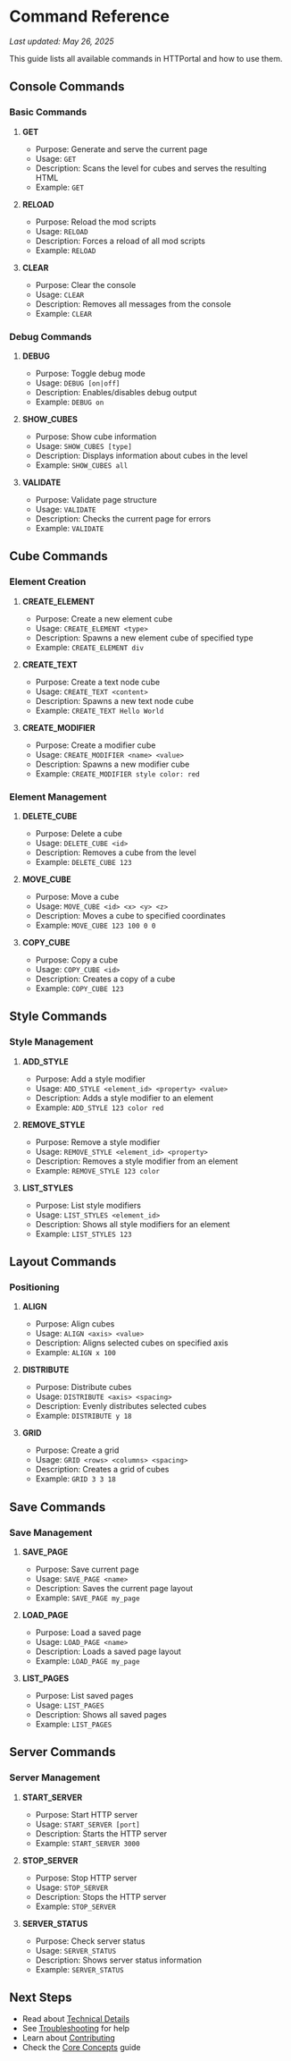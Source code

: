 # Command Reference

*Last updated: May 26, 2025*

This guide lists all available commands in HTTPortal and how to use them.

## Console Commands

### Basic Commands

1. **GET**
   - Purpose: Generate and serve the current page
   - Usage: `GET`
   - Description: Scans the level for cubes and serves the resulting HTML
   - Example: `GET`

2. **RELOAD**
   - Purpose: Reload the mod scripts
   - Usage: `RELOAD`
   - Description: Forces a reload of all mod scripts
   - Example: `RELOAD`

3. **CLEAR**
   - Purpose: Clear the console
   - Usage: `CLEAR`
   - Description: Removes all messages from the console
   - Example: `CLEAR`

### Debug Commands

1. **DEBUG**
   - Purpose: Toggle debug mode
   - Usage: `DEBUG [on|off]`
   - Description: Enables/disables debug output
   - Example: `DEBUG on`

2. **SHOW_CUBES**
   - Purpose: Show cube information
   - Usage: `SHOW_CUBES [type]`
   - Description: Displays information about cubes in the level
   - Example: `SHOW_CUBES all`

3. **VALIDATE**
   - Purpose: Validate page structure
   - Usage: `VALIDATE`
   - Description: Checks the current page for errors
   - Example: `VALIDATE`

## Cube Commands

### Element Creation

1. **CREATE_ELEMENT**
   - Purpose: Create a new element cube
   - Usage: `CREATE_ELEMENT <type>`
   - Description: Spawns a new element cube of specified type
   - Example: `CREATE_ELEMENT div`

2. **CREATE_TEXT**
   - Purpose: Create a text node cube
   - Usage: `CREATE_TEXT <content>`
   - Description: Spawns a new text node cube
   - Example: `CREATE_TEXT Hello World`

3. **CREATE_MODIFIER**
   - Purpose: Create a modifier cube
   - Usage: `CREATE_MODIFIER <name> <value>`
   - Description: Spawns a new modifier cube
   - Example: `CREATE_MODIFIER style color: red`

### Element Management

1. **DELETE_CUBE**
   - Purpose: Delete a cube
   - Usage: `DELETE_CUBE <id>`
   - Description: Removes a cube from the level
   - Example: `DELETE_CUBE 123`

2. **MOVE_CUBE**
   - Purpose: Move a cube
   - Usage: `MOVE_CUBE <id> <x> <y> <z>`
   - Description: Moves a cube to specified coordinates
   - Example: `MOVE_CUBE 123 100 0 0`

3. **COPY_CUBE**
   - Purpose: Copy a cube
   - Usage: `COPY_CUBE <id>`
   - Description: Creates a copy of a cube
   - Example: `COPY_CUBE 123`

## Style Commands

### Style Management

1. **ADD_STYLE**
   - Purpose: Add a style modifier
   - Usage: `ADD_STYLE <element_id> <property> <value>`
   - Description: Adds a style modifier to an element
   - Example: `ADD_STYLE 123 color red`

2. **REMOVE_STYLE**
   - Purpose: Remove a style modifier
   - Usage: `REMOVE_STYLE <element_id> <property>`
   - Description: Removes a style modifier from an element
   - Example: `REMOVE_STYLE 123 color`

3. **LIST_STYLES**
   - Purpose: List style modifiers
   - Usage: `LIST_STYLES <element_id>`
   - Description: Shows all style modifiers for an element
   - Example: `LIST_STYLES 123`

## Layout Commands

### Positioning

1. **ALIGN**
   - Purpose: Align cubes
   - Usage: `ALIGN <axis> <value>`
   - Description: Aligns selected cubes on specified axis
   - Example: `ALIGN x 100`

2. **DISTRIBUTE**
   - Purpose: Distribute cubes
   - Usage: `DISTRIBUTE <axis> <spacing>`
   - Description: Evenly distributes selected cubes
   - Example: `DISTRIBUTE y 18`

3. **GRID**
   - Purpose: Create a grid
   - Usage: `GRID <rows> <columns> <spacing>`
   - Description: Creates a grid of cubes
   - Example: `GRID 3 3 18`

## Save Commands

### Save Management

1. **SAVE_PAGE**
   - Purpose: Save current page
   - Usage: `SAVE_PAGE <name>`
   - Description: Saves the current page layout
   - Example: `SAVE_PAGE my_page`

2. **LOAD_PAGE**
   - Purpose: Load a saved page
   - Usage: `LOAD_PAGE <name>`
   - Description: Loads a saved page layout
   - Example: `LOAD_PAGE my_page`

3. **LIST_PAGES**
   - Purpose: List saved pages
   - Usage: `LIST_PAGES`
   - Description: Shows all saved pages
   - Example: `LIST_PAGES`

## Server Commands

### Server Management

1. **START_SERVER**
   - Purpose: Start HTTP server
   - Usage: `START_SERVER [port]`
   - Description: Starts the HTTP server
   - Example: `START_SERVER 3000`

2. **STOP_SERVER**
   - Purpose: Stop HTTP server
   - Usage: `STOP_SERVER`
   - Description: Stops the HTTP server
   - Example: `STOP_SERVER`

3. **SERVER_STATUS**
   - Purpose: Check server status
   - Usage: `SERVER_STATUS`
   - Description: Shows server status information
   - Example: `SERVER_STATUS`

## Next Steps

- Read about [Technical Details](./technical.md)
- See [Troubleshooting](./troubleshooting.md) for help
- Learn about [Contributing](./contributing.md)
- Check the [Core Concepts](./core-concepts.md) guide 